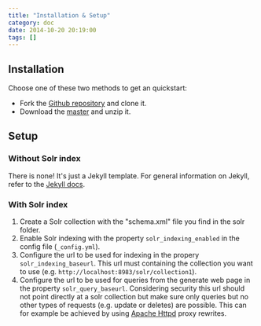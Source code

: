 ```yaml
---
title: "Installation & Setup"
category: doc
date: 2014-10-20 20:19:00
tags: []
---
```


## Installation

Choose one of these two methods to get an quickstart:

* Fork the [Github repository][1] and clone it.
* Download the [master][2] and unzip it.
 
[1]: https://github.com/aprueller/jekyll-software-documentation
[2]: https://github.com/aprueller/jekyll-software-documentation/archive/master.zip 

## Setup
### Without Solr index
There is none! It's just a Jekyll template. For general information on Jekyll, refer to the [Jekyll docs](http://jekyllrb.com/docs/home/).

### With Solr index
1. Create a Solr collection with the "schema.xml" file you find in the solr folder.
1. Enable Solr indexing with the property `solr_indexing_enabled` in the config file (`_config.yml`).
1. Configure the url to be used for indexing in the propery `solr_indexing_baseurl`. This url must containing the collection you want to use 
(e.g. `http://localhost:8983/solr/collection1`).
1. Configure the url to be used for queries from the generate web page in the property `solr_query_baseurl`. Considering 
security this url should not point directly at a solr collection but make sure only queries but no other types of
requests (e.g. update or deletes) are possible. This can for example be achieved by using [Apache Httpd][1] proxy rewrites.

[1]: http://httpd.apache.org/ "Apache Httpd Homepage"